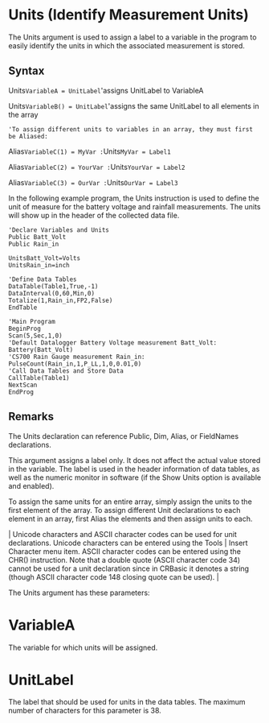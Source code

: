 # Units (Identify Measurement Units)

The Units argument is used to assign a label to a variable in the program to easily identify the units in which the associated measurement is stored.

## Syntax

Units`VariableA = UnitLabel`'assigns UnitLabel to VariableA

Units`VariableB() = UnitLabel`'assigns the same UnitLabel to all elements in the array

```
'To assign different units to variables in an array, they must first be Aliased:
```

Alias`VariableC(1) = MyVar :`Units`MyVar = Label1`

Alias`VariableC(2) = YourVar :`Units`YourVar = Label2`

Alias`VariableC(3) = OurVar :`Units`OurVar = Label3`

In the following example program, the Units instruction is used to define the unit of measure for the battery voltage and rainfall measurements. The units will show up in the header of the collected data file.

```
'Declare Variables and Units
Public Batt_Volt
Public Rain_in

UnitsBatt_Volt=Volts
UnitsRain_in=inch

'Define Data Tables
DataTable(Table1,True,-1)
DataInterval(0,60,Min,0)
Totalize(1,Rain_in,FP2,False)
EndTable

'Main Program
BeginProg
Scan(5,Sec,1,0)
'Default Datalogger Battery Voltage measurement Batt_Volt:
Battery(Batt_Volt)
'CS700 Rain Gauge measurement Rain_in:
PulseCount(Rain_in,1,P_LL,1,0,0.01,0)
'Call Data Tables and Store Data
CallTable(Table1)
NextScan
EndProg
```

## Remarks

The Units declaration can reference Public, Dim, Alias, or FieldNames declarations.

This argument assigns a label only. It does not affect the actual value stored in the variable. The label is used in the header information of data tables, as well as the numeric monitor in software (if the Show Units option is available and enabled).

To assign the same units for an entire array, simply assign the units to the first element of the array. To assign different Unit declarations to each element in an array, first Alias the elements and then assign units to each.

| Unicode characters and ASCII character codes can be used for unit declarations. Unicode characters can be entered using the Tools | Insert Character menu item. ASCII character codes can be entered using the CHR() instruction. Note that a double quote (ASCII character code 34) cannot be used for a unit declaration since in CRBasic it denotes a string (though ASCII character code 148 closing quote can be used). |

The Units argument has these parameters:

# VariableA

The variable for which units will be assigned.

# UnitLabel

The label that should be used for units in the data tables. The maximum number of characters for this parameter is 38.
